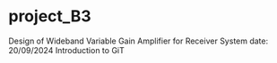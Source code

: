 # project_B3
Design of Wideband Variable Gain Amplifier for  Receiver System
date: 20/09/2024
Introduction to GiT

